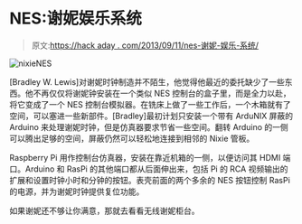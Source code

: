 # NES:谢妮娱乐系统

> 原文:[https://hack aday . com/2013/09/11/nes-谢妮-娱乐-系统/](https://hackaday.com/2013/09/11/nes-nixie-entertainment-system/)

![nixieNES](../Images/7cc70d50e013019331b03406ad63aa23.png)

[Bradley W. Lewis]对谢妮时钟制造并不陌生，他觉得他最近的委托缺少了一些东西。他不再仅仅将谢妮钟安装在一个类似 NES 控制台的盒子里，而是全力以赴，将它变成了一个 NES 控制台模拟器。在铣床上做了一些工作后，一个木箱就有了空间，可以塞进一些新部件。[Bradley]最初计划只安装一个带有 ArduNIX 屏蔽的 Arduino 来处理谢妮时钟，但是仿真器要求节省一些空间。翻转 Arduino 的一侧可以腾出足够的空间，屏蔽仍然可以轻松地连接到相邻的 Nixie 管板。

Raspberry Pi 用作控制台仿真器，安装在靠近机箱的一侧，以便访问其 HDMI 端口。Arduino 和 RasPi 的其他端口都从后面伸出来，包括 Pi 的 RCA 视频输出的扩展和设置时钟小时和分钟的按钮。表壳前面的两个多余的 NES 按钮控制 RasPi 的电源，并为谢妮时钟提供复位功能。

如果谢妮还不够让你满意，那就去看看无线谢妮柜台。